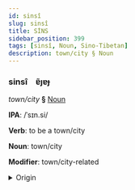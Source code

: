 ```yaml
---
id: sinsî
slug: sinsî
title: SİNS
sidebar_position: 399
tags: [sinsî, Noun, Sino-Tibetan]
description: town/city § Noun
---
```


### sinsî&emsp;<span kind="abugida">ɐ̃ȷɐɟ</span>

*town/city* **§** [Noun](../../tags/Noun)

**IPA**: /ˈsɪn.si/

**Verb**: to be a town/city

**Noun**: town/city

**Modifier**: town/city-related

<details>
    <summary>Origin</summary>
    Cantonese 城市 sing si /sɪŋsiː/<br/>
    <em>Sino-Tibetan Language Family</em>
</details>
